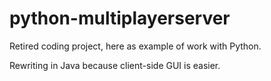 # python-multiplayerserver

Retired coding project, here as example of work with Python.

Rewriting in Java because client-side GUI is easier.
